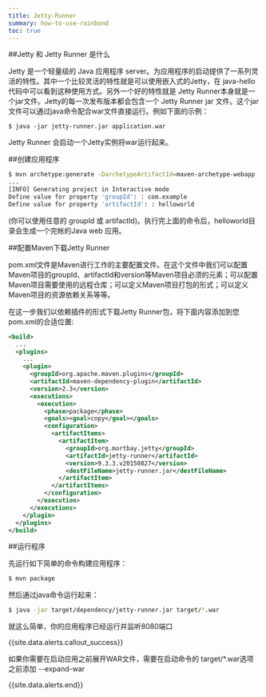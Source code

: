 ```yaml
---
title: Jetty-Runner
summary: how-to-use-rainbond
toc: true
---
```


##Jetty 和 Jetty Runner 是什么

Jetty 是一个轻量级的 Java 应用程序 server。为应用程序的启动提供了一系列灵活的特性。其中一个比较灵活的特性就是可以使用嵌入式的Jetty，在 java-hello 代码中可以看到这种使用方式。另外一个好的特性就是 Jetty Runner本身就是一个jar文件。Jetty的每一次发布版本都会包含一个 Jetty Runner jar 文件。这个jar文件可以通过java命令配合war文件直接运行。例如下面的示例：

```
$ java -jar jetty-runner.jar application.war
```

Jetty Runner 会启动一个Jetty实例将war运行起来。

##创建应用程序

```Bash
$ mvn archetype:generate -DarchetypeArtifactId=maven-archetype-webapp
...
[INFO] Generating project in Interactive mode
Define value for property 'groupId': : com.example
Define value for property 'artifactId': : helloworld
```

(你可以使用任意的 groupId 或 artifactId)。执行完上面的命令后，helloworld目录会生成一个完帐的Java web 应用。

##配置Maven下载Jetty Runner

pom.xml文件是Maven进行工作的主要配置文件。在这个文件中我们可以配置Maven项目的groupId、artifactId和version等Maven项目必须的元素；可以配置Maven项目需要使用的远程仓库；可以定义Maven项目打包的形式；可以定义Maven项目的资源依赖关系等等。

在这一步我们以依赖插件的形式下载Jetty Runner包，将下面内容添加到您pom.xml的合适位置:

```xml
<build>
  ...
  <plugins>
    ...
    <plugin>
      <groupId>org.apache.maven.plugins</groupId>
      <artifactId>maven-dependency-plugin</artifactId>
      <version>2.3</version>
      <executions>
        <execution>
          <phase>package</phase>
          <goals><goal>copy</goal></goals>
          <configuration>
            <artifactItems>
              <artifactItem>
                <groupId>org.mortbay.jetty</groupId>
                <artifactId>jetty-runner</artifactId>
                <version>9.3.3.v20150827</version>
                <destFileName>jetty-runner.jar</destFileName>
              </artifactItem>
            </artifactItems>
          </configuration>
        </execution>
      </executions>
    </plugin>
  </plugins>
</build>
```

##运行程序

先运行如下简单的命令构建应用程序：

```Bash
$ mvn package
```

然后通过java命令运行起来：

```Bash
$ java -jar target/dependency/jetty-runner.jar target/*.war
```

就这么简单，你的应用程序已经运行并监听8080端口

{{site.data.alerts.callout_success}}

如果你需要在启动应用之前展开WAR文件，需要在启动命令的 target/*.war选项之前添加 --expand-war

{{site.data.alerts.end}}
